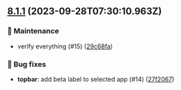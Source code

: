 ## [8.1.1](https://github.com/AxisCommunications/fluent-components/compare/9e516933fb297721c58f6021fa76cc47e0e33725..29c68fa8350bafe24ce5351ddc349c14ce19e411) (2023-09-28T07:30:10.963Z)

### 🚧 Maintenance

  - verify everything (#15) ([29c68fa](https://github.com/AxisCommunications/fluent-components/commit/29c68fa8350bafe24ce5351ddc349c14ce19e411))

### 🐛 Bug fixes

  - **topbar**: add beta label to selected app (#14) ([27f2067](https://github.com/AxisCommunications/fluent-components/commit/27f2067c1f71fa22bf9dcfc4cc92b9a3fe69746c))

